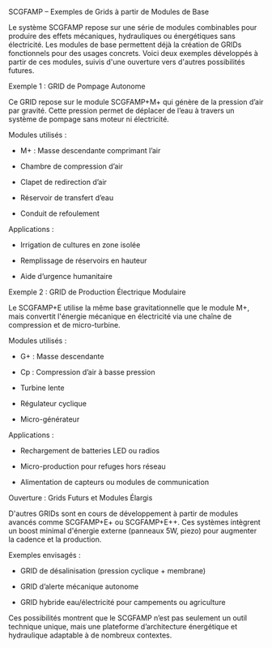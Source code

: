 SCGFAMP – Exemples de Grids à partir de Modules de Base

Le système SCGFAMP repose sur une série de modules combinables pour produire des effets mécaniques, hydrauliques ou énergétiques sans électricité. Les modules de base permettent déjà la création de GRIDs fonctionnels pour des usages concrets. Voici deux exemples développés à partir de ces modules, suivis d'une ouverture vers d'autres possibilités futures.

Exemple 1 : GRID de Pompage Autonome

Ce GRID repose sur le module SCGFAMP+M+ qui génère de la pression d’air par gravité. Cette pression permet de déplacer de l’eau à travers un système de pompage sans moteur ni électricité.

Modules utilisés :

- M+ : Masse descendante comprimant l’air

- Chambre de compression d’air

- Clapet de redirection d’air

- Réservoir de transfert d’eau

- Conduit de refoulement

Applications :

- Irrigation de cultures en zone isolée

- Remplissage de réservoirs en hauteur

- Aide d’urgence humanitaire

Exemple 2 : GRID de Production Électrique Modulaire

Le SCGFAMP+E utilise la même base gravitationnelle que le module M+, mais convertit l'énergie mécanique en électricité via une chaîne de compression et de micro-turbine.

Modules utilisés :

- G+ : Masse descendante

- Cp : Compression d’air à basse pression

- Turbine lente

- Régulateur cyclique

- Micro-générateur

Applications :

- Rechargement de batteries LED ou radios

- Micro-production pour refuges hors réseau

- Alimentation de capteurs ou modules de communication

Ouverture : Grids Futurs et Modules Élargis

D'autres GRIDs sont en cours de développement à partir de modules avancés comme SCGFAMP+E+ ou SCGFAMP+E++. Ces systèmes intègrent un boost minimal d'énergie externe (panneaux 5W, piezo) pour augmenter la cadence et la production.

Exemples envisagés :

- GRID de désalinisation (pression cyclique + membrane)

- GRID d’alerte mécanique autonome

- GRID hybride eau/électricité pour campements ou agriculture

Ces possibilités montrent que le SCGFAMP n’est pas seulement un outil technique unique, mais une plateforme d’architecture énergétique et hydraulique adaptable à de nombreux contextes.